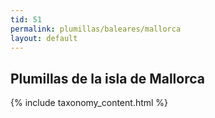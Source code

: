 ```yaml
---
tid: 51
permalink: plumillas/baleares/mallorca
layout: default
---
```

## Plumillas de la isla de Mallorca
{% include taxonomy_content.html %}
